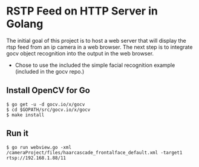# RSTP Feed on HTTP Server in Golang 
The initial goal of this project is to host a web server that will display the rtsp feed from an ip camera in a web browser. 
The next step is to integrate gocv object recognition into the output in the web browser.
  - Chose to use the included the simple facial recognition example (included in the gocv repo.)


## Install OpenCV for Go
```
$ go get -u -d gocv.io/x/gocv
$ cd $GOPATH/src/gocv.io/x/gocv
$ make install
```
## Run it
```
$ go run webview.go -xml /cameraProject/files/haarcascade_frontalface_default.xml -target1 rtsp://192.168.1.88/11
